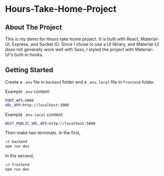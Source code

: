 # Hours-Take-Home-Project

<!-- ABOUT THE PROJECT -->
## About The Project
This is my demo for Hours take home project. It is built with React, Material-UI, Express, and Socket.IO. Since I chose to use a UI library, and Material-UI does not generally work well with Sass, I styled the project with Material-UI's built-in hooks. 

<!-- GETTING STARTED -->
## Getting Started
Create a ```.env``` file in ```backend``` folder and a ```.env.local``` file in ```frontend``` folder.

Example ```.env``` content:
```sh
PORT_API=5000
URL_APP=http://localhost:3000
```

Example ```.env.local``` content:
```sh
NEXT_PUBLIC_URL_API=http://localhost:5000
```

Then make two terminals. In the first,
```sh
cd backend
npm run dev
```

In the second,
```sh
cd frontend
npm run dev
```

